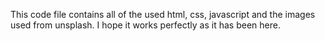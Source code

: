 This code file contains all of the used html, css, javascript and the images used from unsplash. I hope it works perfectly as it has been here.

